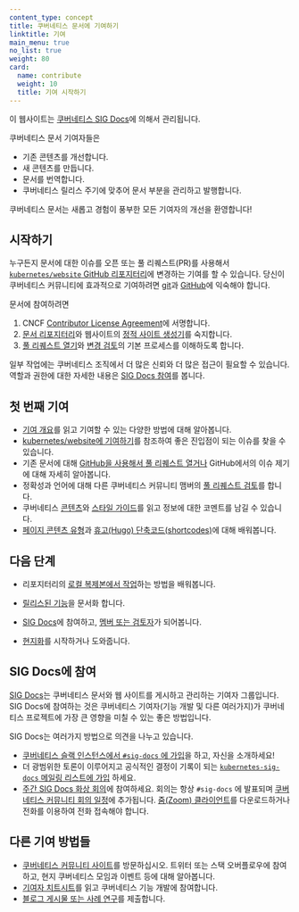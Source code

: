 ```yaml
---
content_type: concept
title: 쿠버네티스 문서에 기여하기
linktitle: 기여
main_menu: true
no_list: true
weight: 80
card:
  name: contribute
  weight: 10
  title: 기여 시작하기
---
```


<!-- overview -->

이 웹사이트는 [쿠버네티스 SIG Docs](/ko/docs/contribute/#sig-docs에-참여)에 의해서 관리됩니다.

쿠버네티스 문서 기여자들은

- 기존 콘텐츠를 개선합니다.
- 새 콘텐츠를 만듭니다.
- 문서를 번역합니다.
- 쿠버네티스 릴리스 주기에 맞추어 문서 부분을 관리하고 발행합니다.

쿠버네티스 문서는 새롭고 경험이 풍부한 모든 기여자의 개선을 환영합니다!

<!-- body -->

## 시작하기

누구든지 문서에 대한 이슈를 오픈 또는 풀 리퀘스트(PR)를 사용해서
[`kubernetes/website` GitHub 리포지터리](https://github.com/kubernetes/website)에
변경하는 기여를 할 수 있습니다.
당신이 쿠버네티스 커뮤니티에 효과적으로 기여하려면
[git](https://git-scm.com/)과
[GitHub](https://lab.github.com/)에
익숙해야 합니다.

문서에 참여하려면

1. CNCF [Contributor License Agreement](https://github.com/kubernetes/community/blob/master/CLA.md)에 서명합니다.
1. [문서 리포지터리](https://github.com/kubernetes/website)와 웹사이트의
   [정적 사이트 생성기](https://gohugo.io)를 숙지합니다.
1. [풀 리퀘스트 열기](/ko/docs/contribute/new-content/new-content/)와
   [변경 검토](/ko/docs/contribute/review/reviewing-prs/)의
   기본 프로세스를 이해하도록 합니다.

일부 작업에는 쿠버네티스 조직에서 더 많은 신뢰와 더 많은 접근이 필요할 수 있습니다.
역할과 권한에 대한 자세한 내용은
[SIG Docs 참여](/ko/docs/contribute/participate/)를 봅니다.

## 첫 번째 기여

- [기여 개요](/ko/docs/contribute/new-content/overview/)를 읽고
  기여할 수 있는 다양한 방법에 대해 알아봅니다.
- [kubernetes/website에 기여하기](https://github.com/kubernetes/website/contribute)를
  참조하여 좋은 진입점이 되는 이슈를 찾을 수 있습니다.
- 기존 문서에 대해 [GitHub을 사용해서 풀 리퀘스트 열거나](/ko/docs/contribute/new-content/new-content/#github을-사용하여-변경하기)
  GitHub에서의 이슈 제기에 대해 자세히 알아봅니다.
- 정확성과 언어에 대해 다른 쿠버네티스 커뮤니티 맴버의
  [풀 리퀘스트 검토](/ko/docs/contribute/review/reviewing-prs/)를 합니다.
- 쿠버네티스 [콘텐츠](/docs/contribute/style/content-guide/)와
  [스타일 가이드](/docs/contribute/style/style-guide/)를 읽고 정보에 대한 코멘트를 남길 수 있습니다.
- [페이지 콘텐츠 유형](/docs/contribute/style/page-content-types/)과
  [휴고(Hugo) 단축코드(shortcodes)](/docs/contribute/style/hugo-shortcodes/)에 대해 배워봅니다.

## 다음 단계

- 리포지터리의 [로컬 복제본에서 작업](/ko/docs/contribute/new-content/new-content/#fork-the-repo)하는
  방법을 배워봅니다.
- [릴리스된 기능](/docs/contribute/new-content/new-features/)을 문서화 합니다.
- [SIG Docs](/ko/docs/contribute/participate/)에 참여하고,
  [멤버 또는 검토자](/ko/docs/contribute/participate/roles-and-responsibilities/)가 되어봅니다.

- [현지화](/ko/docs/contribute/localization_ko/)를 시작하거나 도와줍니다.

## SIG Docs에 참여

[SIG Docs](/ko/docs/contribute/participate/)는 쿠버네티스 문서와 웹 사이트를 게시하고
관리하는 기여자 그룹입니다. SIG Docs에 참여하는 것은
쿠버네티스 기여자(기능 개발 및 다른 여러가지)가 쿠버네티스 프로젝트에 가장 큰 영향을
미칠 수 있는 좋은 방법입니다.

SIG Docs는 여러가지 방법으로 의견을 나누고 있습니다.

- [쿠버네티스 슬랙 인스턴스에서 `#sig-docs` 에 가입](https://slack.k8s.io/)을 하고,
  자신을 소개하세요!
- 더 광범위한 토론이 이루어지고 공식적인 결정이 기록이 되는
  [`kubernetes-sig-docs` 메일링 리스트에 가입](https://groups.google.com/forum/#!forum/kubernetes-sig-docs) 하세요.
- [주간 SIG Docs 화상 회의](https://github.com/kubernetes/community/tree/master/sig-docs)에 참여하세요. 회의는 항상 `#sig-docs` 에 발표되며 [쿠버네티스 커뮤니티 회의 일정](https://calendar.google.com/calendar/embed?src=cgnt364vd8s86hr2phapfjc6uk%40group.calendar.google.com&ctz=America/Los_Angeles)에 추가됩니다. [줌(Zoom) 클라이언트](https://zoom.us/download)를 다운로드하거나 전화를 이용하여 전화 접속해야 합니다.

## 다른 기여 방법들

- [쿠버네티스 커뮤니티 사이트](/community/)를 방문하십시오. 트위터 또는 스택 오버플로우에 참여하고, 현지 쿠버네티스 모임과 이벤트 등에 대해 알아봅니다.
- [기여자 치트시트](https://github.com/kubernetes/community/tree/master/contributors/guide/contributor-cheatsheet)를 읽고 쿠버네티스 기능 개발에 참여합니다.
- [블로그 게시물 또는 사례 연구](/docs/contribute/new-content/blogs-case-studies/)를 제출합니다.
